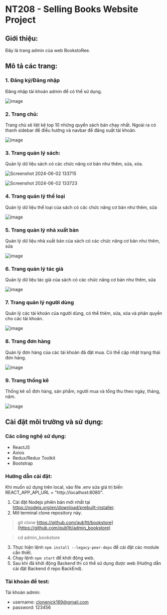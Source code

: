 # NT208 - Selling Books Website Project

## Giới thiệu:
Đây là trang admin của web BookstoRee.

## Mô tả các trang:

### 1. Đăng ký/Đăng nhập
Đăng nhập tài khoản admin để có thể sử dụng.

![image](https://github.com/qub1tt/admin_bookstore/assets/91910146/af9b233a-ab50-4ff5-bcbb-d94ad5f55b38)

### 2. Trang chủ:
Trang chủ sẽ liệt kệ top 10 những quyển sách bán chạy nhất. Ngoài ra có thanh sidebar để điều hướng và navbar để đăng xuất tài khoản.

![image](https://github.com/qub1tt/admin_bookstore/assets/91910146/a865cdd2-b7a7-4f35-84b4-5c8c68e0a65b)

### 3. Trang quản lý sách:
Quản lý dữ liệu sách có các chức năng cơ bản như thêm, sửa, xóa.

![Screenshot 2024-06-02 133715](https://github.com/qub1tt/admin_bookstore/assets/91910146/70fcf0a6-cf58-44cc-bf4b-e67bfeb0e9c6)

![Screenshot 2024-06-02 133723](https://github.com/qub1tt/admin_bookstore/assets/91910146/91601f75-96ac-4066-a3ee-d1c2fcdffdd0)


### 4. Trang quản lý thể loại
Quản lý dữ liệu thể loại của sách có các chức năng cơ bản như thêm, sửa

![image](https://github.com/qub1tt/admin_bookstore/assets/91910146/75139355-95ed-44d4-aaa9-56e5de7ca59d)


### 5. Trang quản lý nhà xuất bản
Quản lý dữ liệu nhà xuất bản của sách có các chức năng cơ bản như thêm, sửa

![image](https://github.com/qub1tt/admin_bookstore/assets/91910146/143ac308-cb9b-477c-89e9-ed5bc9f2b7e6)
    
### 6. Trang quản lý tác giả
Quản lý dữ liệu tác giả của sách có các chức năng cơ bản như thêm, sửa

![image](https://github.com/qub1tt/admin_bookstore/assets/91910146/d206d443-30e9-4158-a3b6-4c2526303db1)


### 7. Trang quản lý người dùng
Quản lý các tài khoản của người dùng, có thể thêm, sửa, xóa và phân quyền cho các tài khoản.

![image](https://github.com/qub1tt/admin_bookstore/assets/91910146/9ccac2a1-865c-4d57-97fd-cd394da63e55)


### 8. Trang đơn hàng
Quản lý đơn hàng của các tài khoản đã đặt mua. Có thể cập nhật trạng thái đơn hàng.

![image](https://github.com/qub1tt/admin_bookstore/assets/91910146/7c66221d-906c-4b70-9780-d96af92aa21c)

### 9. Trang thống kê
Thống kê số đơn hàng, sản phẩm, người mua và tổng thu theo ngày, tháng, năm.

![image](https://github.com/qub1tt/admin_bookstore/assets/91910146/271ec3fd-5a78-4084-b1cf-a338a9addc73)



## Cài đặt môi trường và sử dụng:

### Các công nghệ sử dụng:

- ReactJS
- Axios
- Redux/Redux Toolkit
- Bootstrap

### Hướng dẫn cài đặt:
Khi muốn sử dụng trên local, vào file .env sửa giá trị biến REACT_APP_API_URL = "http://localhost:8080".

1. Cài đặt Nodejs phiên bản mới nhất tại https://nodejs.org/en/download/prebuilt-installer.
2. Mở terminal clone repository này.
> git clone https://github.com/qub1tt/bookstore](https://github.com/qub1tt/admin_bookstore)

> cd admin_bookstore
3. Thực hiện lệnh  `npm install --legacy-peer-deps` để cài đặt các module cần thiết.
4. Chạy lệnh `npm start` để khởi động web.
5. Sau khi đã khởi động Backend thì có thể sử dụng được web (Hướng dẫn cài đặt Backend ở repo BackEnd).

### Tài khoản để test:

Tài khoản admin:
  - username: clonenick169@gmail.com
  - password: 123456

